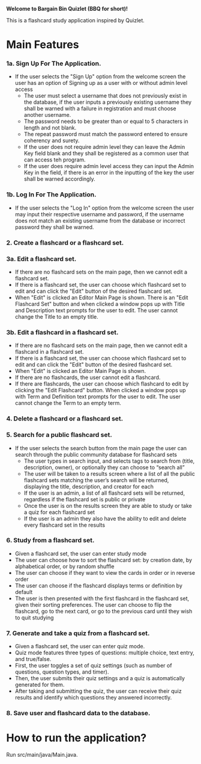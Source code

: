 **Welcome to Bargain Bin Quizlet (BBQ for short)!**

This is a flashcard study application inspired by Quizlet.

# Main Features

### 1a. Sign Up For The Application.
- If the user selects the "Sign Up" option from the welcome screen the user has an option of Signing up as a user with or without admin level access 
  - The user must select a username that does not previously exist in the database, if the user inputs a previously existing username they shall be warned with a failure in registration and must choose another username.
  - The password needs to be greater than or equal to 5 characters in length and not blank.
  - The repeat password must match the password entered to ensure coherency and surety.
  - If the user does not require admin level they can leave the Admin Key field blank and they shall be registered as a common user that can access teh program.
  - If the user does require admin level access they can input the Admin Key in the field, if there is an error in the inputting of the key the user shall be warned accordingly.

### 1b. Log In For The Application.
- If the user selects the "Log In" option from the welcome screen the user may input their respective username and password, if the username does not match an existing username from the database or incorrect password they shall be warned.

### 2. Create a flashcard or a flashcard set.

### 3a. Edit a flashcard set.
 - If there are no flashcard sets on the main page, then we cannot edit a flashcard set.
 - If there is a flashcard set, the user can choose which flashcard set to edit and can click the "Edit" button of the desired flashcard set.
  - When "Edit" is clicked an Editor Main Page is shown. There is an "Edit Flashcard Set" button and when clicked a window pops up with Title and Description text prompts for the user to edit. The user cannot change the Title to an empty title.
### 3b. Edit a flashcard in a flashcard set.
 - If there are no flashcard sets on the main page, then we cannot edit a flashcard in a flashcard set.
 - If there is a flashcard set, the user can choose which flashcard set to edit and can click the "Edit" button of the desired flashcard set.
  - When "Edit" is clicked an Editor Main Page is shown.
   - If there are no flashcards, the user cannot edit a flashcard.
   - If there are flashcards, the user can choose which flashcard to edit by clicking the "Edit Flashcard" button. When clicked a window pops up with Term and Definition text prompts for the user to edit. The user cannot change the Term to an empty term.

### 4. Delete a flashcard or a flashcard set.

### 5. Search for a public flashcard set.
- If the user selects the search button from the main page the user can search through the public community database for flashcard sets
    - The user types in search input, and selects tags to search from (title, description, owner), or optionally they can choose to “search all”
    - The user will be taken to a results screen where a list of all the public flashcard sets matching the user’s search will be returned, displaying the title, description, and creator for each
    - If the user is an admin, a list of all flashcard sets will be returned, regardless if the flashcard set is public or private
    - Once the user is on the results screen they are able to study or take a quiz for each flashcard set
    - If the user is an admin they also have the ability to edit and delete every flashcard set in the results

### 6. Study from a flashcard set.
- Given a flashcard set, the user can enter study mode
- The user can choose how to sort the flashcard set: by creation date, by alphabetical order, or by random shuffle
- The user can choose if they want to view the cards in order or in reverse order
- The user can choose if the flashcard displays terms or definition by default
- The user is then presented with the first flashcard in the flashcard set, given their sorting preferences. The user can choose to 
flip the flashcard, go to the next card, or go to the previous card until they wish to quit studying
### 7. Generate and take a quiz from a flashcard set.
- Given a flashcard set, the user can enter quiz mode.
- Quiz mode features three types of questions: multiple choice, text entry, and true/false.
- First, the user toggles a set of quiz settings (such as number of questions, question types, and timer).
- Then, the user submits their quiz settings and a quiz is automatically generated for them.
- After taking and submitting the quiz, the user can receive their quiz results and identify which questions they answered incorrectly.

### 8. Save user and flashcard data to the database.

# How to run the application?

Run src/main/java/Main.java.
